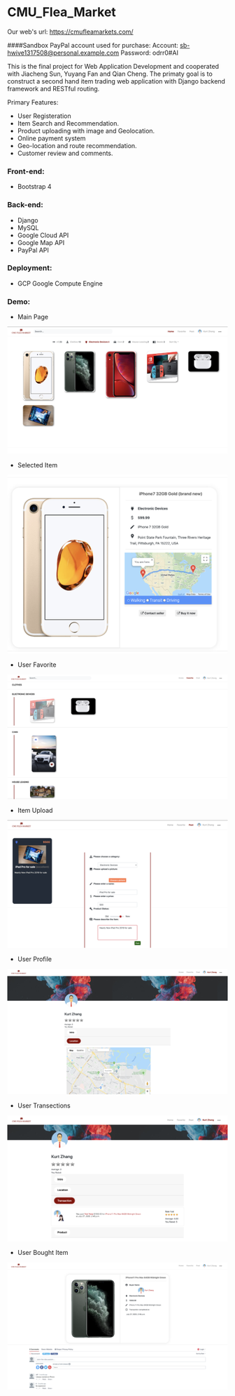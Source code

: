 # CMU_Flea_Market

Our web's url: https://cmufleamarkets.com/


####Sandbox PayPal account used for purchase: 
    Account: sb-hwive1317508@personal.example.com
    Password: odrr0#AI

This is the final project for Web Application Development and cooperated with Jiacheng Sun, Yuyang Fan and Qian Cheng.
The primaty goal is to construct a second hand item trading web application with Django backend framework and RESTful routing. 

Primary Features:
- User Registeration
- Item Search and Recommendation.
- Product uploading with image and Geolocation.
- Online payment system
- Geo-location and route recommendation. 
- Customer review and comments.

### Front-end:
- Bootstrap 4

### Back-end:
- Django 
- MySQL
- Google Cloud API
- Google Map API
- PayPal API

### Deployment: 
- GCP Google Compute Engine



### Demo:
* Main Page
 
![Alt text](https://github.com/ShenglongZ/Flea_Market_Webapp/blob/master/images/MainPage.png "Main Page")


* Selected Item

![Alt text](https://github.com/ShenglongZ/Flea_Market_Webapp/blob/master/images/ItemDisplay.png "Item Display")


* User Favorite

![Alt text](https://github.com/ShenglongZ/Flea_Market_Webapp/blob/master/images/SetFav.png "User Favorite")


* Item Upload

![Alt text](https://github.com/ShenglongZ/Flea_Market_Webapp/blob/master/images/UploadItem.png "Item Upload")


* User Profile

![Alt text](https://github.com/ShenglongZ/Flea_Market_Webapp/blob/master/images/Profile.png "User Profile")


* User Transections

![Alt text](https://github.com/ShenglongZ/Flea_Market_Webapp/blob/master/images/Transection.png "User Transections")


* User Bought Item

![Alt text](https://github.com/ShenglongZ/Flea_Market_Webapp/blob/master/images/Bought_Product.png "Bought Item")
